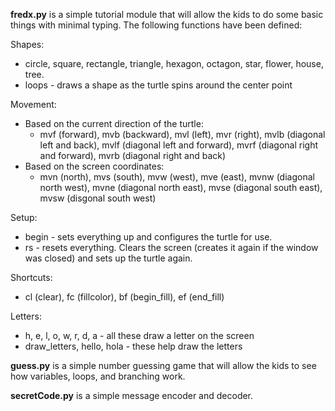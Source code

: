 **fredx.py** is a simple tutorial module that will allow the kids to do some basic things with minimal typing.
The following functions have been defined:

Shapes:
 - circle, square, rectangle, triangle, hexagon, octagon, star, flower, house, tree.
 - loops - draws a shape as the turtle spins around the center point

Movement:
 - Based on the current direction of the turtle:
   + mvf (forward), mvb (backward), mvl (left), mvr (right), mvlb (diagonal left and back),
     mvlf (diagonal left and forward), mvrf (diagonal right and forward), mvrb (diagonal right and back)
 - Based on the screen coordinates:
   + mvn (north), mvs (south), mvw (west), mve (east), mvnw (diagonal north west), mvne (diagonal north east),
     mvse (diagonal south east), mvsw (disgonal south west)

Setup:
 - begin - sets everything up and configures the turtle for use.
 - rs - resets everything.  Clears the screen (creates it again if the window was closed) and sets up the turtle again.

Shortcuts:
 - cl (clear), fc (fillcolor), bf (begin_fill), ef (end_fill)

Letters:
 - h, e, l, o, w, r, d, a - all these draw a letter on the screen
 - draw_letters, hello, hola - these help draw the letters


**guess.py** is a simple number guessing game that will allow the kids to see how variables, loops, and branching work.

**secretCode.py** is a simple message encoder and decoder.

